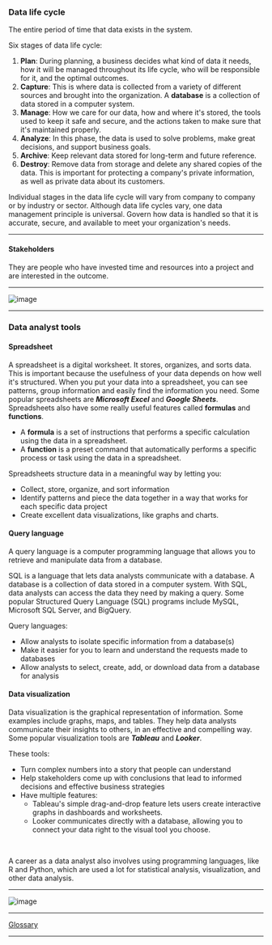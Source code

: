 ### Data life cycle
The entire period of time that data exists in the system.

Six stages of data life cycle:
1. **Plan**: During planning, a business decides what kind of data it needs, how it will be managed throughout its life cycle, who will be responsible for it, and the optimal outcomes.
2. **Capture**: This is where data is collected from a variety of different sources and brought into the organization. 
A **database** is a collection of data stored in a computer system.
3. **Manage**: How we care for our data, how and where it's stored, the tools used to keep it safe and secure, and the actions taken to make sure that it's maintained properly.
4. **Analyze**: In this phase, the data is used to solve problems, make great decisions, and support business goals.
5. **Archive**: Keep relevant data stored for long-term and future reference.
6. **Destroy**: Remove data from storage and delete any shared copies of the data. This is important for protecting a company's private information, as well as private data about its customers.


Individual stages in the data life cycle will vary from company to company or by industry or sector. Although data life cycles vary, one data management principle is universal. Govern how data is handled so that it is accurate, secure, and available to meet your organization's needs.

---

#### Stakeholders
They are people who have invested time and resources into a project and are interested in the outcome.

---

![image](https://user-images.githubusercontent.com/74421758/145674093-4fe29a8b-a65a-4891-ad3a-67e81fdf74ef.png)

---

### Data analyst tools

#### Spreadsheet
A spreadsheet is a digital worksheet. It stores, organizes, and sorts data. This is important because the usefulness of your data depends on how well it's structured. When you put your data into a spreadsheet, you can see patterns, group information and easily find the information you need. Some popular spreadsheets are ***Microsoft Excel*** and ***Google Sheets***. Spreadsheets also have some really useful features called **formulas** and **functions**.
- A **formula** is a set of instructions that performs a specific calculation using the data in a spreadsheet.
- A **function** is a preset command that automatically performs a specific process or task using the data in a spreadsheet.

Spreadsheets structure data in a meaningful way by letting you:
- Collect, store, organize, and sort information
- Identify patterns and piece the data together in a way that works for each specific data project
- Create excellent data visualizations, like graphs and charts. 


#### Query language
A query language is a computer programming language that allows you to retrieve and manipulate data from a database.

SQL is a language that lets data analysts communicate with a database. A database is a collection of data stored in a computer system. With SQL, data analysts can access the data they need by making a query. Some popular Structured Query Language (SQL) programs include MySQL, Microsoft SQL Server, and BigQuery.

Query languages:
- Allow analysts to isolate specific information from a database(s)
- Make it easier for you to learn and understand the requests made to databases
- Allow analysts to select, create, add, or download data from a database for analysis


#### Data visualization
Data visualization is the graphical representation of information. Some examples include graphs, maps, and tables. They help data analysts communicate their insights to others, in an effective and compelling way. Some popular visualization tools are ***Tableau*** and ***Looker***.

These tools:
- Turn complex numbers into a story that people can understand 
- Help stakeholders come up with conclusions that lead to informed decisions and effective business strategies  
- Have multiple features:
  - Tableau's simple drag-and-drop feature lets users create interactive graphs in dashboards and worksheets. 
  - Looker communicates directly with a database, allowing you to connect your data right to the visual tool you choose.

<br />

A career as a data analyst also involves using programming languages, like R and Python, which are used a lot for statistical analysis, visualization, and other data analysis.

---

![image](https://user-images.githubusercontent.com/74421758/145676919-5b380b0a-bd8e-483b-8b99-856a21d9f75d.png)

---

[Glossary](https://docs.google.com/document/d/1HlHJkeCHI2_-dXYhZxacyFpsmFGt49HehhYaZgx-05M/template/preview?resourcekey=0-CX2FbmmO0dgLoD3O0kp1Tw)

---


